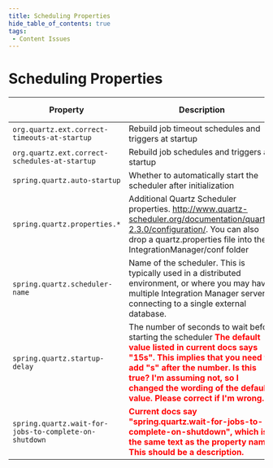```yaml
---
title: Scheduling Properties
hide_table_of_contents: true
tags:
 - Content Issues
---
```


# Scheduling Properties

| Property| Description| Default Value |
| --- | --- | --- |
| `org.quartz.ext.correct-timeouts-at-startup`| Rebuild job timeout schedules and triggers at startup | `true` |
| `org.quartz.ext.correct-schedules-at-startup` | Rebuild job schedules and triggers at startup | `false` |
| `spring.quartz.auto-startup` | Whether to automatically start the scheduler after initialization | `true` |
| `spring.quartz.properties.*` | Additional Quartz Scheduler properties. http://www.quartz-scheduler.org/documentation/quartz-2.3.0/configuration/. You can also drop a quartz.properties file into the IntegrationManager/conf folder | — |
| `spring.quartz.scheduler-name`| Name of the scheduler. This is typically used in a distributed environment, or where you may have multiple Integration Manager servers connecting to a single external database. | — |
| `spring.quartz.startup-delay` | The number of seconds to wait before starting the scheduler **<font color="red">The default value listed in current docs says "15s". This implies that you need to add "s" after the number. Is this true? I'm assuming not, so I changed the wording of the default value. Please correct if I'm wrong.</font>** | 15 seconds (`15`) |
| `spring.quartz.wait-for-jobs-to-complete-on-shutdown` | **<font color="red">Current docs say "spring.quartz.wait-for-jobs-to-complete-on-shutdown", which is the same text as the property name. This should be a description.</font>** | `false` |
